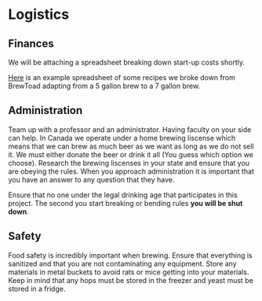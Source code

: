 # Logistics

## Finances
We will be attaching a spreadsheet breaking down start-up costs shortly.  

[Here](IngredientsBudget.pdf) is an example spreadsheet of some recipes we broke down from BrewToad adapting from a 5 gallon brew to a 7 gallon brew. 

## Administration
Team up with a professor and an administrator. Having faculty on your side can help. In Canada we operate under a home brewing liscense which means that we can brew as much beer as we want as long as we do not sell it. We must either donate the beer or drink it all (You guess which option we choose). Research the brewing liscenses in your state and ensure that you are obeying the rules. When you approach administration it is important that you have an answer to any question that they have.

Ensure that no one under the legal drinking age that participates in this project. The second you start breaking or bending rules **you will be shut down**. 

## Safety
Food safety is incredibly important when brewing. Ensure that everything is sanitized and that you are not contaminating any equipment. Store any materials in metal buckets to avoid rats or mice getting into your materials. Keep in mind that any hops must be stored in the freezer and yeast must be stored in a fridge. 

